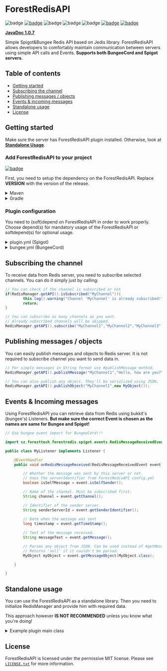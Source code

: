 # ForestRedisAPI
![badge](https://img.shields.io/github/v/release/ForestTechMC/ForestRedisAPI)
[![badge](https://jitpack.io/v/ForestTechMC/ForestRedisAPI.svg)](https://jitpack.io/#ForestTechMC/ForestRedisAPI)
![badge](https://img.shields.io/github/downloads/ForestTechMC/ForestRedisAPI/total)
![badge](https://img.shields.io/github/last-commit/ForestTechMC/ForestRedisAPI)
![badge](https://img.shields.io/badge/platform-spigot%20%7C%20bungeecord-lightgrey)
[![badge](https://img.shields.io/discord/896466173166747650?label=discord)](https://discord.gg/2PpdrfxhD4)
[![badge](https://img.shields.io/github/license/ForestTechMC/ForestRedisAPI)](https://github.com/ForestTechMC/ForestRedisAPI/blob/master/LICENSE.txt)

**[JavaDoc 1.0.7](https://foresttechmc.github.io/ForestRedisAPI/1.0.7/)**

Simple Spigot&Bungee Redis API based on Jedis library. ForestRedisAPI allows developers to comfortably maintain
communication between servers using simple API calls and Events. **Supports both BungeeCord and Spigot servers.**

## Table of contents

* [Getting started](#getting-started)
* [Subscribing the channel](#subscribing-the-channel)
* [Publishing messages / objects](#publishing-messages--objects)
* [Events & incoming messages](#events--incoming-messages)
* [Standalone usage](#standalone-usage)
* [License](#license)

## Getting started

Make sure the server has ForestRedisAPI plugin installed. Otherwise, look at **[Standalone Usage](#standalone-usage)**.

### Add ForestRedisAPI to your project 

[![badge](https://jitpack.io/v/ForestTechMC/ForestRedisAPI.svg)](https://jitpack.io/#ForestTechMC/ForestRedisAPI)

First, you need to setup the dependency on the ForestRedisAPI. Replace **VERSION** with the version of the release.

<details>
    <summary>Maven</summary>

```xml
<repositories>
    <repository>
        <id>jitpack.io</id>
        <url>https://jitpack.io</url>
    </repository>
</repositories>

<dependencies>
    <dependency>
        <groupId>com.github.ForestTechMC</groupId>
        <artifactId>ForestRedisAPI</artifactId>
        <version>VERSION</version>
        <scope>provided</scope>
    </dependency>
</dependencies>
```
</details>

<details>
    <summary>Gradle</summary>

```gradle
allprojects {
    repositories {
        ...
        maven { url 'https://jitpack.io' }
    }
}

dependencies {
    implementation 'com.github.ForestTechMC:ForestRedisAPI:VERSION'
}
```
</details>

### Plugin configuration

You need to (soft)depend on ForestRedisAPI in order to work properly. Choose depend(s) for mandatory usage of the
ForestRedisAPI or softdepend(s) for optional usage.

<details>
    <summary>plugin.yml (Spigot)</summary>

```yaml
# Required dependency
depend: [ForestRedisAPI]
# Optional dependency
softdepend: [ForestRedisAPI]
```

</details>

<details>
    <summary>bungee.yml (BungeeCord)</summary>

```yaml
# Required dependency
depends: [ForestRedisAPI]
# Optional dependency
softDepends: [ForestRedisAPI]
```

</details>

## Subscribing the channel

To receive data from Redis server, you need to subscribe selected channels. You can do it simply just by calling:

```java
// You can check if the channel is subscribed or not
if(RedisManager.getAPI().isSubscribed("MyChannel")){
        this.log().warning("Channel 'MyChannel' is already subscribed!");
        return;
}

// You can subscribe as many channels as you want. 
// Already subscribed channels will be skipped.
RedisManager.getAPI().subscribe("MyChannel1","MyChannel2","MyChannel3");
```

## Publishing messages / objects

You can easily publish messages and objects to Redis server. It is not required to subscribe channel you want to send
data in.

```java
// For simple messages in String format use #publishMessage method.
RedisManager.getAPI().publishMessage("MyChannel1","Hello, how are you?");

// You can also publish any object. They'll be serialized using JSON.
RedisManager.getAPI().publishObject("MyChannel1",new MyObject());
```

## Events & Incoming messages

Using ForestRedisAPI you can retrieve data from Redis using bukkit's (bungee's) Listeners. **But make sure the correct
Event is chosen as the names are same for Bungee and Spigot!**

```java
// Use bungee event import for BungeeCord!!!

import cz.foresttech.forestredis.spigot.events.RedisMessageReceivedEvent;

public class MyListener implements Listener {

    @EventHandler
    public void onRedisMessageReceived(RedisMessageReceivedEvent event) {

        // Whether the message was sent by this server or not.
        // Uses the serverIdentifier from ForestRedisAPI config.yml
        boolean isSelfMessage = event.isSelfSender();

        // Name of the channel. Must be subscribed first.
        String channel = event.getChannel();

        // Identifier of the sender server.
        String senderServerId = event.getSenderIdentifier();
        
        // Date when the message was sent
        long timestamp = event.getTimeStamp();

        // Text of the message received.
        String messageText = event.getMessage();

        // Parses any object from JSON. Can be used instead of #getMessage()
        // Returns 'null' if it couldn't be parsed.
        MyObject myObject = event.getMessageObject(MyObject.class);

    }

}
```

## Standalone usage

You can use the ForestRedisAPI as a standalone library. Then you need to initialize RedisManager and provide him with
required data. 

This approach however **IS NOT RECOMMENDED** unless you know what you're doing!

<details>
    <summary>Example plugin main class</summary>

```java
import cz.foresttech.forestredis.shared.RedisManager;
import org.bukkit.plugin.java.JavaPlugin;

public class MyExamplePlugin extends JavaPlugin {

    private RedisManager redisManager;
    
    @Override
    public void onEnable() {
        // ...
        loadRedis();
        // ...
    }

    @Override
    public void onDisable() {
        //...
        // Close the RedisManager
        if (redisManager != null) {
            redisManager.close();
        }
        //...
    }

    public void loadRedis() {
        // Construct RedisConfiguration object
        RedisConfiguration redisConfiguration = new RedisConfiguration(
                "localhost", //hostname
                6379, //port
                null, //username (null if not any)
                null, //password (null if not any)
                false //ssl
        );

        // Initialize RedisManager instance (singleton)
        // Since init, use RedisManager#getAPI() to obtain the instance
        redisManager = new RedisManager(this, "MyServer", redisConfiguration);
        
        // Now setup the connection
        redisManager.setup(/*channels*/);

        // Now you can use #getAPI() call to get singleton instance
        redisManager.subscribe("MyChannel1");
    }

    public void reloadRedis() {
        // Just call reload function on the RedisManager object.
        // If you set something to "null", the already existing values are used.
        // In this case, the redis configuration is kept.
        redisManager.reload("MyNewServerName", null, true);
    }
}
```
</details>

## License
ForestRedisAPI is licensed under the permissive MIT license. Please see [`LICENSE.txt`](https://github.com/ForestTechMC/ForestRedisAPI/blob/master/LICENSE.txt) for more information.